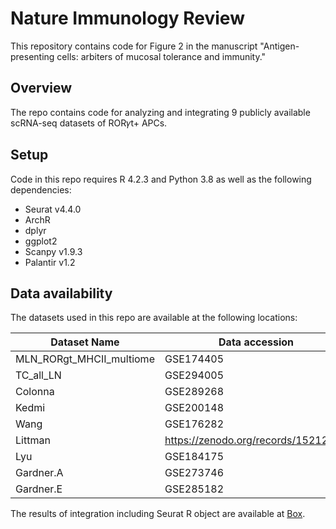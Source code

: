 # Nature Immunology Review

This repository contains code for Figure 2 in the manuscript "Antigen-presenting cells: arbiters of mucosal tolerance and immunity."

## Overview

The repo contains code for analyzing and integrating 9 publicly available scRNA-seq datasets of ROR𝛾t+ APCs.

## Setup

Code in this repo requires R 4.2.3 and Python 3.8 as well as the following dependencies:
- Seurat v4.4.0
- ArchR
- dplyr
- ggplot2
- Scanpy v1.9.3
- Palantir v1.2

## Data availability

The datasets used in this repo are available at the following locations:

| Dataset Name             | Data accession                        | Publication                                                           |
|------------------------|------------------------|------------------------|
| MLN_RORgt_MHCII_multiome | GSE174405                             | <https://www.nature.com/articles/s41586-022-05309-5>                  |
| TC_all_LN                | GSE294005                             | <https://www.science.org/doi/10.1126/science.adp0535>                 |
| Colonna                  | GSE289268                             | <https://www.sciencedirect.com/science/article/pii/S0092867425002934> |
| Kedmi                    | GSE200148                             | <https://www.nature.com/articles/s41586-022-05089-y>                  |
| Wang                     | GSE176282                             | <https://www.science.org/doi/10.1126/sciimmunol.abl5053>              |
| Littman                  | <https://zenodo.org/records/15212000> | <https://www.nature.com/articles/s41586-025-08982-4>                  |
| Lyu                      | GSE184175                             | <https://www.nature.com/articles/s41586-022-05141-x>                  |
| Gardner.A                | GSE273746                             | <https://doi.org/10.1084/jem.20250573>                                |
| Gardner.E                | GSE285182                             | <https://doi.org/10.1084/jem.20250573>                                |

The results of integration including Seurat R object are available at [Box](https://mskcc.box.com/s/0z5mdy8e1zkmo4m5prj56hjcgse9l0ya).
